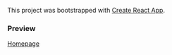 This project was bootstrapped with [Create React App](https://github.com/facebook/create-react-app).

### Preview

[Homepage](http://fdograph.github.io/cubeception)
